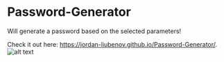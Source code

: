 # Password-Generator
Will generate a password based on the selected parameters!

Check it out here: https://jordan-liubenov.github.io/Password-Generator/.
![alt text](https://cdn.britannica.com/60/8160-050-08CCEABC/German-shepherd.jpg)
